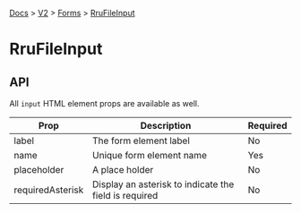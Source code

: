 [Docs](/) > [V2](/docs/v2/get-started) > [Forms](/docs/v2/components/RruForm) > [RruFileInput](/docs/v2/components/RruFileInput)


# RruFileInput

## API
All `input` HTML element props are available as well.

| Prop | Description | Required |
|-|-|-|
| label | The form element label | No |
| name | Unique form element name | Yes |
| placeholder | A place holder | No |
| requiredAsterisk | Display an asterisk to indicate the field is required | No |

